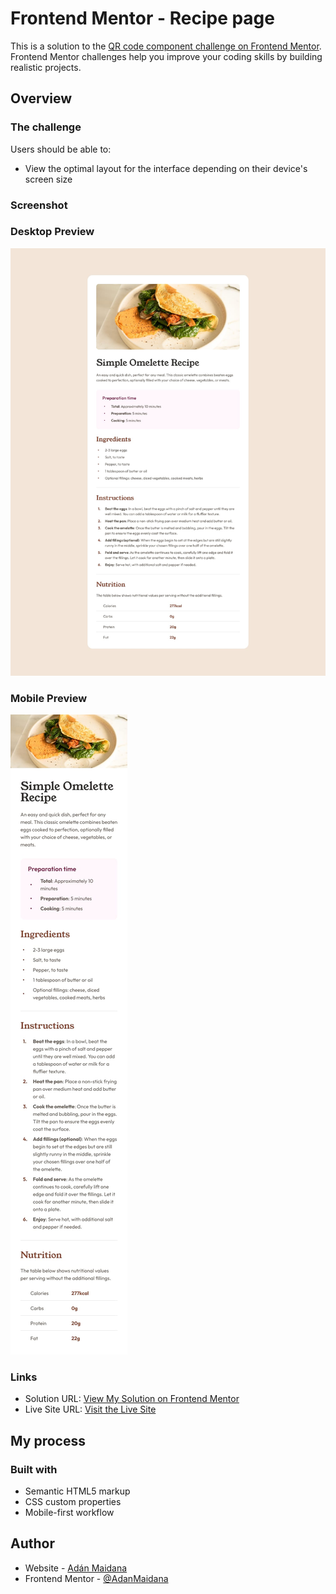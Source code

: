 # Frontend Mentor - Recipe page

This is a solution to the [QR code component challenge on Frontend Mentor](https://www.frontendmentor.io/challenges/recipe-page-KiTsR8QQKm). Frontend Mentor challenges help you improve your coding skills by building realistic projects. 

## Overview

### The challenge

Users should be able to:

- View the optimal layout for the interface depending on their device's screen size

### Screenshot

### Desktop Preview
![](./design/desktop-design.jpg)

### Mobile Preview
![](./design/mobile-design.jpg)

### Links

- Solution URL: [View My Solution on Frontend Mentor](https://www.frontendmentor.io/solutions/recipe-page-JSd7NOiRHI)
- Live Site URL: [Visit the Live Site](https://adanmaidana.github.io/Frontend-Mentor-recipe-page/)

## My process

### Built with

- Semantic HTML5 markup
- CSS custom properties
- Mobile-first workflow

## Author

- Website - [Adán Maidana](https://adanmaidana.github.io/Portfolio/)
- Frontend Mentor - [@AdanMaidana](https://www.frontendmentor.io/profile/AdanMaidana)


